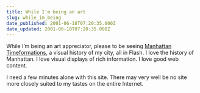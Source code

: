 ```yaml
---
title: While I'm being an art
slug: while_im_being
date_published: 2001-06-18T07:20:35.000Z
date_updated: 2001-06-18T07:20:35.000Z
---
```


While I’m being an art appreciator, please to be seeing [Manhattan Timeformations](http://www.skyscraper.org/timeformations/intro.html), a visual history of my city, all in Flash. I love the history of Manhattan. I love visual displays of rich information. I love good web content.

I need a few minutes alone with this site. There may very well be no site more closely suited to my tastes on the entire Internet.
